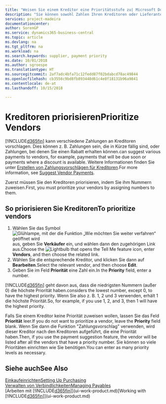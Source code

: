 ```yaml
---
title: "Weisen Sie einem Kreditor eine Prioritätsstufe zu| Microsoft Docs"
description: "Sie können sowohl Zahlen Ihren Kreditoren oder Lieferanten zuweisen, um sie zu priorisieren und Zahlungsvorschläge in  Business Central zu erleichtern."
services: project-madeira
documentationcenter: 
author: SorenGP
ms.service: dynamics365-business-central
ms.topic: article
ms.devlang: na
ms.tgt_pltfrm: na
ms.workload: na
ms.search.keywords: supplier, payment priority
ms.date: 10/01/2018
ms.author: sgroespe
ms.translationtype: HT
ms.sourcegitcommit: 2af7adc4bfa71c12fedd87f02bdabcd78ac49844
ms.openlocfilehash: cb3556c9bd8fb893448d61c4e8f18131b96a9841
ms.contentlocale: de-at
ms.lasthandoff: 10/15/2018

---
```

# <a name="prioritize-vendors"></a><span data-ttu-id="47983-103">Kreditoren priorisieren</span><span class="sxs-lookup"><span data-stu-id="47983-103">Prioritize Vendors</span></span>
[!INCLUDE[d365fin](includes/d365fin_md.md)] <span data-ttu-id="47983-104">kann verschiedene Zahlungen an Kreditoren vorschlagen. Dies können z. B. Zahlungen sein, die in Kürze fällig sind, oder Zahlungen, bei denen Sie einen Rabatt erhalten können.</span><span class="sxs-lookup"><span data-stu-id="47983-104">can suggest various payments to vendors, for example, payments that will be due soon or payments where a discount is available.</span></span> <span data-ttu-id="47983-105">Weitere Informationen finden Sie unter [Erstellen von Zahlungsvorschlägen für Kreditoren](payables-how-suggest-vendor-payments.md).</span><span class="sxs-lookup"><span data-stu-id="47983-105">For more information, see [Suggest Vendor Payments](payables-how-suggest-vendor-payments.md).</span></span>

<span data-ttu-id="47983-106">Zuerst müssen Sie den Kreditoren priorisieren, indem Sie ihm Nummern zuweisen.</span><span class="sxs-lookup"><span data-stu-id="47983-106">First, you must prioritize your vendors by assigning numbers to them.</span></span>

## <a name="to-prioritize-vendors"></a><span data-ttu-id="47983-107">So priorisieren Sie Kreditoren</span><span class="sxs-lookup"><span data-stu-id="47983-107">To prioritize vendors</span></span>
1. <span data-ttu-id="47983-108">Wählen Sie das Symbol ![Glühlampe, mit der die Funktion „Wie möchten Sie weiter verfahren“ geöffnet wird](media/ui-search/search_small.png "Wie möchten Sie weiter verfahren?") aus, geben Sie **Verkäufer** ein, und wählen dann den zugehörigen Link aus.</span><span class="sxs-lookup"><span data-stu-id="47983-108">Choose the ![Lightbulb that opens the Tell Me feature](media/ui-search/search_small.png "Tell me what you want to do") icon, enter **Vendors**, and then choose the related link.</span></span>
2. <span data-ttu-id="47983-109">Wählen Sie die entsprechende Kreditor, und klicken Sie dann auf **Bearbeiten**.</span><span class="sxs-lookup"><span data-stu-id="47983-109">Select the relevant vendor, and then choose **Edit**.</span></span>
3. <span data-ttu-id="47983-110">Geben Sie im Feld **Priorität** eine Zahl ein.</span><span class="sxs-lookup"><span data-stu-id="47983-110">In the **Priority** field, enter a number.</span></span>

[!INCLUDE[d365fin](includes/d365fin_md.md)] <span data-ttu-id="47983-111">geht davon aus, dass die niedrigsten Nummern (außer 0) die höchste Priorität haben.</span><span class="sxs-lookup"><span data-stu-id="47983-111">considers the lowest number, except 0, to have the highest priority.</span></span> <span data-ttu-id="47983-112">Wenn Sie also z. B. 1, 2 und 3 verwenden, erhält 1 die höchste Priorität.</span><span class="sxs-lookup"><span data-stu-id="47983-112">So, for example, if you use 1, 2, and 3, then 1 will have the highest priority.</span></span>

<span data-ttu-id="47983-113">Falls Sie einem Kreditor keine Priorität zuweisen wollen, lassen Sie das Feld **Priorität** leer.</span><span class="sxs-lookup"><span data-stu-id="47983-113">If you do not want to prioritize a vendor, leave the **Priority** field blank.</span></span> <span data-ttu-id="47983-114">Wenn Sie dann die Funktion "Zahlungsvorschlag" verwenden, wird dieser Kreditor nach den Kreditoren aufgeführt, die eine Priorität haben.</span><span class="sxs-lookup"><span data-stu-id="47983-114">Then, if you use the payment suggestion feature, the vendor will be listed after all the vendors that have a priority number.</span></span> <span data-ttu-id="47983-115">Sie können so viele Prioritäten einrichten wie Sie benötigen.</span><span class="sxs-lookup"><span data-stu-id="47983-115">You can enter as many priority levels as necessary.</span></span>

## <a name="see-also"></a><span data-ttu-id="47983-116">Siehe auch</span><span class="sxs-lookup"><span data-stu-id="47983-116">See Also</span></span>
[<span data-ttu-id="47983-117">Einkaufeinrichten</span><span class="sxs-lookup"><span data-stu-id="47983-117">Setting Up Purchasing</span></span>](purchasing-setup-purchasing.md)  
[<span data-ttu-id="47983-118">Verwalten von Verbindlichkeiten</span><span class="sxs-lookup"><span data-stu-id="47983-118">Managing Payables</span></span>](payables-manage-payables.md)  
<span data-ttu-id="47983-119">[Arbeiten mit [!INCLUDE[d365fin](includes/d365fin_md.md)]](ui-work-product.md)</span><span class="sxs-lookup"><span data-stu-id="47983-119">[Working with [!INCLUDE[d365fin](includes/d365fin_md.md)]](ui-work-product.md)</span></span>

